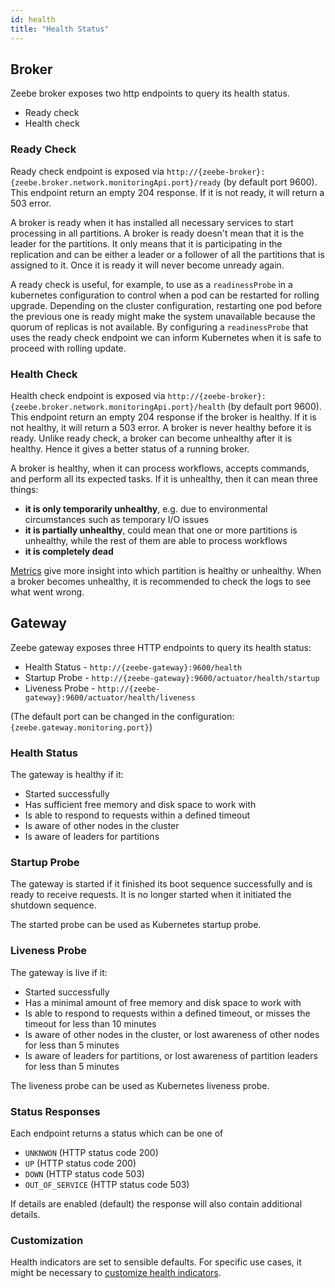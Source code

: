 ```yaml
---
id: health
title: "Health Status"
---
```


## Broker
Zeebe broker exposes two http endpoints to query its health status.
* Ready check
* Health check

### Ready Check
Ready check endpoint is exposed via `http://{zeebe-broker}:{zeebe.broker.network.monitoringApi.port}/ready` (by default port 9600).
This endpoint return an empty 204 response. If it is not ready, it will return a 503 error.

A broker is ready when it has installed all necessary services to start processing in all partitions.
A broker is ready doesn't mean that it is the leader for the partitions.
It only means that it is participating in the replication and can be either a leader or a follower of all the partitions that is assigned to it.
Once it is ready it will never become unready again.

A ready check is useful, for example, to use as a `readinessProbe` in a kubernetes configuration to control when a pod can be restarted for rolling upgrade.
Depending on the cluster configuration, restarting one pod before the previous one is ready might make the system unavailable because the quorum of replicas is not available.
By configuring a `readinessProbe` that uses the ready check endpoint we can inform Kubernetes when it is safe to proceed with rolling update.

### Health Check
Health check endpoint is exposed via `http://{zeebe-broker}:{zeebe.broker.network.monitoringApi.port}/health` (by default port 9600).
This endpoint return an empty 204 response if the broker is healthy. If it is not healthy, it will return a 503 error.
A broker is never healthy before it is ready.
Unlike ready check, a broker can become unhealthy after it is healthy.
Hence it gives a better status of a running broker.

A broker is healthy, when it can process workflows, accepts commands, and perform all its expected tasks.
If it is unhealthy, then it can mean three things:
 * **it is only temporarily unhealthy**, e.g. due to environmental circumstances such as temporary I/O issues
 * **it is partially unhealthy**, could mean that one or more partitions is unhealthy, while the rest of them are able to process workflows
 * **it is completely dead**

[Metrics](metrics.md) give more insight into which partition is healthy or unhealthy.
When a broker becomes unhealthy, it is recommended to check the logs to see what went wrong.


## Gateway

Zeebe gateway exposes three HTTP endpoints to query its health status:

* Health Status - `http://{zeebe-gateway}:9600/health`
* Startup Probe - `http://{zeebe-gateway}:9600/actuator/health/startup`
* Liveness Probe - `http://{zeebe-gateway}:9600/actuator/health/liveness`

(The default port can be changed in the configuration: `{zeebe.gateway.monitoring.port}`)


### Health Status

The gateway is healthy if it:
 * Started successfully
 * Has sufficient free memory and disk space to work with
 * Is able to respond to requests within a defined timeout
 * Is aware of other nodes in the cluster
 * Is aware of leaders for partitions

### Startup Probe

The gateway is started if it finished its boot sequence successfully and is ready to receive requests. It is no longer started when it initiated the shutdown sequence.

The started probe can be used as Kubernetes startup probe.

### Liveness Probe

The gateway is live if it:
* Started successfully
* Has a minimal amount of free memory and disk space to work with
* Is able to respond to requests within a defined timeout, or misses the timeout for less than 10 minutes
* Is aware of other nodes in the cluster, or lost awareness of other nodes for less than 5 minutes
* Is aware of leaders for partitions, or lost awareness of partition leaders for less than 5 minutes

The liveness probe can be used as Kubernetes liveness probe.

### Status Responses
Each endpoint returns a status which can be one of
* `UNKNWON` (HTTP status code 200)
* `UP` (HTTP status code 200)
* `DOWN` (HTTP status code 503)
* `OUT_OF_SERVICE` (HTTP status code 503)

If details are enabled (default) the response will also contain additional details.

### Customization
Health indicators are set to sensible defaults. For specific use cases, it might be necessary to [customize health indicators](../appendix/gateway-health-probes.md).
